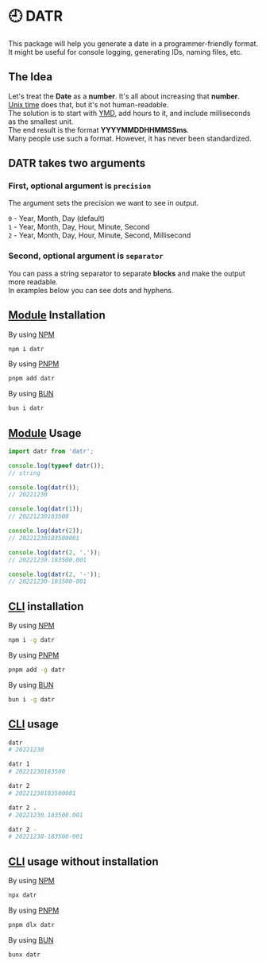 # 🕘 DATR

This package will help you generate a date in a programmer-friendly format.  
It might be useful for console logging, generating IDs, naming files, etc.

## The Idea

Let's treat the **Date** as a **number**. It's all about increasing that **number**.  
[Unix time](https://en.wikipedia.org/wiki/Unix_time) does that, but it's not human-readable.  
The solution is to start with [YMD](https://en.wikipedia.org/wiki/Date_format_by_country#/media/File:Date_format_by_country_3.svg), add hours to it, and include milliseconds as the smallest unit.  
The end result is the format **YYYYMMDDHHMMSSms**.  
Many people use such a format. However, it has never been standardized.

## DATR takes two arguments

### First, optional argument is `precision`

The argument sets the precision we want to see in output.

`0` - Year, Month, Day (default)  
`1` - Year, Month, Day, Hour, Minute, Second  
`2` - Year, Month, Day, Hour, Minute, Second, Millisecond

### Second, optional argument is `separator`

You can pass a string separator to separate **blocks** and make the output more readable.  
In examples below you can see dots and hyphens.

## [Module](https://nodejs.org/api/esm.html#introduction) Installation

By using [NPM](https://docs.npmjs.com/cli-documentation/install)

```bash
npm i datr
```

By using [PNPM](https://pnpm.io/cli/add)

```bash
pnpm add datr
```

By using [BUN](https://bun.sh/docs/cli/add)

```bash
bun i datr
```

## [Module](https://nodejs.org/api/esm.html#introduction) Usage

```js
import datr from 'datr';

console.log(typeof datr());
// string

console.log(datr());
// 20221230

console.log(datr(1));
// 20221230183500

console.log(datr(2));
// 20221230183500001

console.log(datr(2, '.'));
// 20221230.183500.001

console.log(datr(2, '-'));
// 20221230-183500-001
```

## [CLI](https://en.wikipedia.org/wiki/Command-line_interface) installation

By using [NPM](https://docs.npmjs.com/cli/v10/commands/npm-install#global)

```bash
npm i -g datr
```

By using [PNPM](https://pnpm.io/cli/add#--global--g)

```bash
pnpm add -g datr
```

By using [BUN](https://bun.sh/docs/cli/add#global)

```bash
bun i -g datr
```

## [CLI](https://en.wikipedia.org/wiki/Command-line_interface) usage

```bash
datr
# 20221230

datr 1
# 20221230183500

datr 2
# 20221230183500001

datr 2 .
# 20221230.183500.001

datr 2 -
# 20221230-183500-001
```

## [CLI](https://en.wikipedia.org/wiki/Command-line_interface) usage without installation

By using [NPM](https://docs.npmjs.com/cli/v10/commands/npx)

```bash
npx datr
```

By using [PNPM](https://pnpm.io/cli/dlx)

```bash
pnpm dlx datr
```

By using [BUN](https://bun.sh/docs/cli/bunx)

```bash
bunx datr
```
